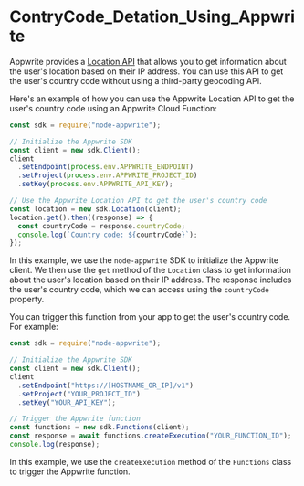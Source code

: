 # ContryCode_Detation_Using_Appwrite
Appwrite provides a [Location API](https://appwrite.io/docs/location) that allows you to get information about the user's location based on their IP address. You can use this API to get the user's country code without using a third-party geocoding API.

Here's an example of how you can use the Appwrite Location API to get the user's country code using an Appwrite Cloud Function:

```javascript
const sdk = require("node-appwrite");

// Initialize the Appwrite SDK
const client = new sdk.Client();
client
  .setEndpoint(process.env.APPWRITE_ENDPOINT)
  .setProject(process.env.APPWRITE_PROJECT_ID)
  .setKey(process.env.APPWRITE_API_KEY);

// Use the Appwrite Location API to get the user's country code
const location = new sdk.Location(client);
location.get().then((response) => {
  const countryCode = response.countryCode;
  console.log(`Country code: ${countryCode}`);
});
```

In this example, we use the `node-appwrite` SDK to initialize the Appwrite client. We then use the `get` method of the `Location` class to get information about the user's location based on their IP address. The response includes the user's country code, which we can access using the `countryCode` property.

You can trigger this function from your app to get the user's country code. For example:

```javascript
const sdk = require("node-appwrite");

// Initialize the Appwrite SDK
const client = new sdk.Client();
client
  .setEndpoint("https://[HOSTNAME_OR_IP]/v1")
  .setProject("YOUR_PROJECT_ID")
  .setKey("YOUR_API_KEY");

// Trigger the Appwrite function
const functions = new sdk.Functions(client);
const response = await functions.createExecution("YOUR_FUNCTION_ID");
console.log(response);
```

In this example, we use the `createExecution` method of the `Functions` class to trigger the Appwrite function.

